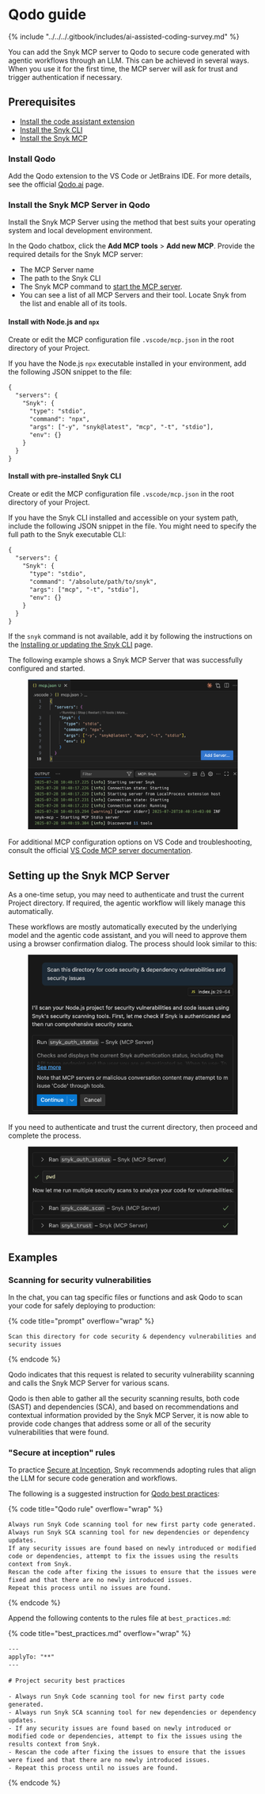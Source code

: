 # Qodo guide

{% include "../../../.gitbook/includes/ai-assisted-coding-survey.md" %}

You can add the Snyk MCP server to Qodo to secure code generated with agentic workflows through an LLM. This can be achieved in several ways. When you use it for the first time, the MCP server will ask for trust and trigger authentication if necessary.

## Prerequisites

* [Install the code assistant extension](qodo-guide.md#install-qodo)
* [Install the Snyk CLI](../../../developer-tools/snyk-cli/install-or-update-the-snyk-cli/)
* [Install the Snyk MCP](qodo-guide.md#install-the-snyk-mcp-server-in-qodo)

### Install Qodo

Add the Qodo extension to the VS Code or JetBrains IDE. For more details, see the official [Qodo.ai](https://qodo.ai/) page.

### Install the Snyk MCP Server in Qodo

Install the Snyk MCP Server using the method that best suits your operating system and local development environment.

In the Qodo chatbox, click the **Add MCP** **tools** > **Add new MCP**. Provide the required details for the Snyk MCP server:

* The MCP Server name
* The path to the Snyk CLI
* The Snyk MCP command to [start the MCP server](../snyk-mcp-installation-configuration-and-startup.md#starting-the-snyk-mcp-server).&#x20;
* You can see a list of all MCP Servers and their tool. Locate Snyk from the list and enable all of its tools.

#### Install with Node.js and `npx`

Create or edit the MCP configuration file `.vscode/mcp.json` in the root directory of your Project.

If you have the Node.js `npx` executable installed in your environment, add the following JSON snippet to the file:

```json5
{
  "servers": {
    "Snyk": {
      "type": "stdio",
      "command": "npx",
      "args": ["-y", "snyk@latest", "mcp", "-t", "stdio"],
      "env": {}
    }
  }
}
```

#### Install with pre-installed Snyk CLI

Create or edit the MCP configuration file `.vscode/mcp.json` in the root directory of your Project.

If you have the Snyk CLI installed and accessible on your system path, include the following JSON snippet in the file. You might need to specify the full path to the Snyk executable CLI:

```json5
{
  "servers": {
    "Snyk": {
      "type": "stdio",
      "command": "/absolute/path/to/snyk",
      "args": ["mcp", "-t", "stdio"],
      "env": {}
    }
  }
}
```

If the `snyk` command is not available, add it by following the instructions on the [Installing or updating the Snyk CLI](../../../developer-tools/snyk-cli/install-or-update-the-snyk-cli/) page.&#x20;

The following example shows a Snyk MCP Server that was successfully configured and started.

<figure><img src="../../../.gitbook/assets/image (465).png" alt=""><figcaption></figcaption></figure>

For additional MCP configuration options on VS Code and troubleshooting, consult the official [VS Code MCP server documentation](https://code.visualstudio.com/docs/copilot/chat/mcp-servers).

## Setting up the Snyk MCP Server

As a one-time setup, you may need to authenticate and trust the current Project directory. If required, the agentic workflow will likely manage this automatically.

These workflows are mostly automatically executed by the underlying model and the agentic code assistant, and you will need to approve them using a browser confirmation dialog. The process should look similar to this:

<figure><img src="../../../.gitbook/assets/image (466).png" alt=""><figcaption></figcaption></figure>

If you need to authenticate and trust the current directory, then proceed and complete the process.

<figure><img src="../../../.gitbook/assets/image (467).png" alt=""><figcaption></figcaption></figure>

## Examples

### Scanning for security vulnerabilities

In the chat, you can tag specific files or functions and ask Qodo to scan your code for safely deploying to production:

{% code title="prompt" overflow="wrap" %}
```
Scan this directory for code security & dependency vulnerabilities and security issues
```
{% endcode %}

Qodo indicates that this request is related to security vulnerability scanning and calls the Snyk MCP Server for various scans.

Qodo is then able to gather all the security scanning results, both code (SAST) and dependencies (SCA), and based on recommendations and contextual information provided by the Snyk MCP Server, it is now able to provide code changes that address some or all of the security vulnerabilities that were found.

### "Secure at inception" rules

To practice [Secure at Inception](https://snyk.io/solutions/secure-ai-generated-code/), Snyk recommends adopting rules that align the LLM for secure code generation and workflows.

The following is a suggested instruction for [Qodo best practices](https://docs.qodo.ai/qodo-documentation/qodo-gen/chat/chat-modes/standard-mode/commands/generate-best-practices):

{% code title="Qodo rule" overflow="wrap" %}
```
Always run Snyk Code scanning tool for new first party code generated.
Always run Snyk SCA scanning tool for new dependencies or dependency updates.
If any security issues are found based on newly introduced or modified code or dependencies, attempt to fix the issues using the results context from Snyk.
Rescan the code after fixing the issues to ensure that the issues were fixed and that there are no newly introduced issues.
Repeat this process until no issues are found.
```
{% endcode %}

Append the following contents to the rules file at `best_practices.md`:

{% code title="best_practices.md" overflow="wrap" %}
```
---
applyTo: "**"
---

# Project security best practices

- Always run Snyk Code scanning tool for new first party code generated.
- Always run Snyk SCA scanning tool for new dependencies or dependency updates.
- If any security issues are found based on newly introduced or modified code or dependencies, attempt to fix the issues using the results context from Snyk.
- Rescan the code after fixing the issues to ensure that the issues were fixed and that there are no newly introduced issues.
- Repeat this process until no issues are found.
```
{% endcode %}
